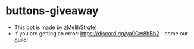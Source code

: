 # buttons-giveaway

   - This bot is made by zMelihStrqfe!
   - If you are getting an error: https://discord.gg/ya9Gw8hBb2 - come our guild!
